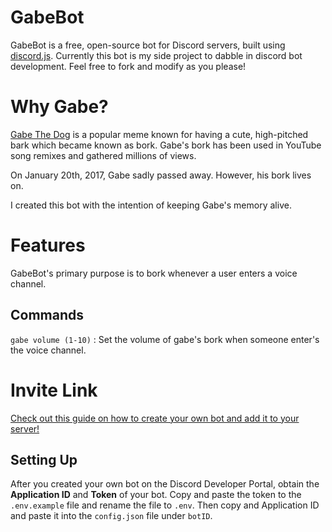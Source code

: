 # GabeBot

GabeBot is a free, open-source bot for Discord servers, built using <a href="https://discord.js.org">discord.js</a>.
Currently this bot is my side project to dabble in discord bot development. Feel free to fork and modify as you please!

# Why Gabe?

<a href="https://meme.fandom.com/wiki/Gabe_The_Dog">Gabe The Dog</a> is a popular meme known for having a cute, high-pitched bark which became known as bork. Gabe's bork has been used in YouTube song remixes and gathered millions of views.

On January 20th, 2017, Gabe sadly passed away. However, his bork lives on.

I created this bot with the intention of keeping Gabe's memory alive.

# Features

GabeBot's primary purpose is to bork whenever a user enters a voice channel.

## Commands

`gabe volume (1-10)` : Set the volume of gabe's bork when someone enter's the voice channel.

# Invite Link

<a href="https://discordjs.guide/preparations/setting-up-a-bot-application.html">Check out this guide on how to create your own bot and add it to your server!</a>

## Setting Up

After you created your own bot on the Discord Developer Portal, obtain the **Application ID** and **Token** of your bot. Copy and paste the token to the `.env.example` file and rename the file to `.env`. Then copy and Application ID and paste it into the `config.json` file under `botID`.
